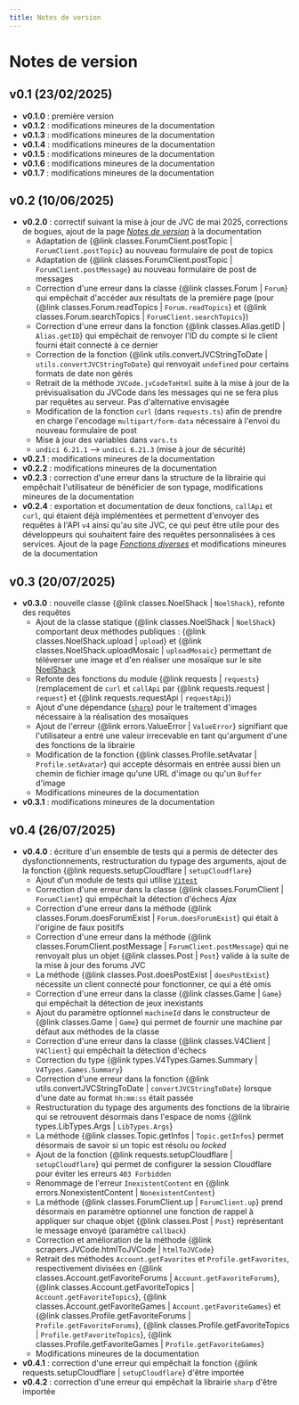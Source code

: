 ```yaml
---
title: Notes de version
---
```


# Notes de version

## v0.1 (23/02/2025)

- **v0.1.0** : première version
- **v0.1.2** : modifications mineures de la documentation
- **v0.1.3** : modifications mineures de la documentation
- **v0.1.4** : modifications mineures de la documentation
- **v0.1.5** : modifications mineures de la documentation
- **v0.1.6** : modifications mineures de la documentation
- **v0.1.7** : modifications mineures de la documentation

## v0.2 (10/06/2025)

- **v0.2.0** : correctif suivant la mise à jour de JVC de mai 2025, corrections de bogues, ajout de la page [*Notes de version*](./changelog.md) à la documentation
    * Adaptation de {@link classes.ForumClient.postTopic | `ForumClient.postTopic`} au nouveau formulaire de post de topics
    * Adaptation de {@link classes.ForumClient.postTopic | `ForumClient.postMessage`} au nouveau formulaire de post de messages
    * Correction d'une erreur dans la classe {@link classes.Forum | `Forum`} qui empêchait d'accéder aux résultats de la première page (pour {@link classes.Forum.readTopics | `Forum.readTopics`} et {@link classes.Forum.searchTopics | `ForumClient.searchTopics`})
    * Correction d'une erreur dans la fonction {@link classes.Alias.getID | `Alias.getID`} qui empêchait de renvoyer l'ID du compte si le client fourni était connecté à ce dernier
    * Correction de la fonction {@link utils.convertJVCStringToDate | `utils.convertJVCStringToDate`} qui renvoyait `undefined` pour certains formats de date non gérés
    * Retrait de la méthode `JVCode.jvCodeToHtml` suite à la mise à jour de la prévisualisation du JVCode dans les messages qui ne se fera plus par requêtes au serveur. Pas d'alternative envisagée
    * Modification de la fonction `curl` (dans `requests.ts`) afin de prendre en charge l'encodage `multipart/form-data` nécessaire à l'envoi du nouveau formulaire de post
    * Mise à jour des variables dans `vars.ts`
    * `undici 6.21.1` --> `undici 6.21.3` (mise à jour de sécurité)
- **v0.2.1** : modifications mineures de la documentation
- **v0.2.2** : modifications mineures de la documentation
- **v0.2.3** : correction d'une erreur dans la structure de la librairie qui empêchait l'utilisateur de bénéficier de son typage, modifications mineures de la documentation
- **v0.2.4** : exportation et documentation de deux fonctions, `callApi` et `curl`, qui étaient déjà implémentées et permettent d'envoyer des requêtes à l'API `v4` ainsi qu'au site JVC, ce qui peut être utile pour des développeurs qui souhaitent faire des requêtes personnalisées à ces services. Ajout de la page [*Fonctions diverses*](./other.md) et modifications mineures de la documentation

## v0.3 (20/07/2025)
- **v0.3.0** : nouvelle classe {@link classes.NoelShack | `NoelShack`}, refonte des requêtes
    * Ajout de la classe statique {@link classes.NoelShack | `NoelShack`} comportant deux méthodes publiques : {@link classes.NoelShack.upload | `upload`} et {@link classes.NoelShack.uploadMosaic | `uploadMosaic`} permettant de téléverser une image et d'en réaliser une mosaïque sur le site [NoelShack](https://www.noelshack.com/)
    * Refonte des fonctions du module {@link requests | `requests`} (remplacement de `curl` et `callApi` par {@link requests.request | `request`} et {@link requests.requestApi | `requestApi`})
    * Ajout d'une dépendance ([`sharp`](https://www.npmjs.com/package/sharp)) pour le traitement d'images nécessaire à la réalisation des mosaïques
    * Ajout de l'erreur {@link errors.ValueError | `ValueError`} signifiant que l'utilisateur a entré une valeur irrecevable en tant qu'argument d'une des fonctions de la librairie
    * Modification de la fonction {@link classes.Profile.setAvatar | `Profile.setAvatar`} qui accepte désormais en entrée aussi bien un chemin de fichier image qu'une URL d'image ou qu'un `Buffer` d'image
    * Modifications mineures de la documentation
- **v0.3.1** : modifications mineures de la documentation

## v0.4 (26/07/2025)
- **v0.4.0** : écriture d'un ensemble de tests qui a permis de détecter des dysfonctionnements, restructuration du typage des arguments, ajout de la fonction {@link requests.setupCloudflare | `setupCloudflare`}
    * Ajout d'un module de tests qui utilise [`Vitest`](https://vitest.dev/)
    * Correction d'une erreur dans la classe {@link classes.ForumClient | `ForumClient`} qui empêchait la détection d'échecs *Ajax*
    * Correction d'une erreur dans la méthode {@link classes.Forum.doesForumExist | `Forum.doesForumExist`} qui était à l'origine de faux positifs
    * Correction d'une erreur dans la méthode {@link classes.ForumClient.postMessage | `ForumClient.postMessage`} qui ne renvoyait plus un objet {@link classes.Post | `Post`} valide à la suite de la mise à jour des forums JVC
    * La méthode {@link classes.Post.doesPostExist | `doesPostExist`} nécessite un client connecté pour fonctionner, ce qui a été omis
    * Correction d'une erreur dans la classe {@link classes.Game | `Game`} qui empêchait la détection de jeux inexistants
    * Ajout du paramètre optionnel `machineId` dans le constructeur de {@link classes.Game | `Game`} qui permet de fournir une machine par défaut aux méthodes de la classe
    * Correction d'une erreur dans la classe {@link classes.V4Client | `V4Client`} qui empêchait la détection d'échecs
    * Correction du type {@link types.V4Types.Games.Summary | `V4Types.Games.Summary`}
    * Correction d'une erreur dans la fonction {@link utils.convertJVCStringToDate | `convertJVCStringToDate`} lorsque d'une date au format `hh:mm:ss` était passée
    * Restructuration du typage des arguments des fonctions de la librairie qui se retrouvent désormais dans l'espace de noms {@link types.LibTypes.Args | `LibTypes.Args`}
    * La méthode {@link classes.Topic.getInfos | `Topic.getInfos`} permet désormais de savoir si un topic est résolu ou *locked*
    * Ajout de la fonction {@link requests.setupCloudflare | `setupCloudflare`} qui permet de configurer la session Cloudflare pour éviter les erreurs `403 Forbidden`
    * Renommage de l'erreur `InexistentContent` en {@link errors.NonexistentContent | `NonexistentContent`}
    * La méthode {@link classes.ForumClient.up | `ForumClient.up`} prend désormais en paramètre optionnel une fonction de rappel à appliquer sur chaque objet {@link classes.Post | `Post`} représentant le message envoyé (paramètre `callback`)
    * Correction et amélioration de la méthode {@link scrapers.JVCode.htmlToJVCode | `htmlToJVCode`}
    * Retrait des méthodes `Account.getFavorites` et `Profile.getFavorites`, respectivement divisées en {@link classes.Account.getFavoriteForums | `Account.getFavoriteForums`}, {@link classes.Account.getFavoriteTopics | `Account.getFavoriteTopics`}, {@link classes.Account.getFavoriteGames | `Account.getFavoriteGames`} et {@link classes.Profile.getFavoriteForums | `Profile.getFavoriteForums`}, {@link classes.Profile.getFavoriteTopics | `Profile.getFavoriteTopics`}, {@link classes.Profile.getFavoriteGames | `Profile.getFavoriteGames`}
    * Modifications mineures de la documentation
- **v0.4.1** : correction d'une erreur qui empêchait la fonction {@link requests.setupCloudflare | `setupCloudflare`} d'être importée
- **v0.4.2** : correction d'une erreur qui empêchait la librairie `sharp` d'être importée
